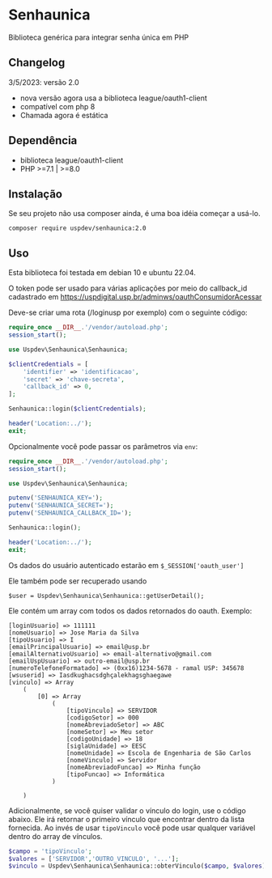 # Senhaunica
Biblioteca genérica para integrar senha única em PHP

## Changelog

3/5/2023: versão 2.0
* nova versão agora usa a biblioteca league/oauth1-client
* compatível com php 8
* Chamada agora é estática

## Dependência

* biblioteca league/oauth1-client
* PHP >=7.1 | >=8.0
## Instalação

Se seu projeto não usa composer ainda, é uma boa idéia começar a usá-lo.

```
composer require uspdev/senhaunica:2.0
```

## Uso

Esta biblioteca foi testada em debian 10 e ubuntu 22.04.

O token pode ser usado para várias aplicações por meio do callback_id cadastrado em https://uspdigital.usp.br/adminws/oauthConsumidorAcessar

Deve-se criar uma rota (/loginusp por exemplo) com o seguinte código:

```php
require_once __DIR__.'/vendor/autoload.php';
session_start();

use Uspdev\Senhaunica\Senhaunica;

$clientCredentials = [
    'identifier' => 'identificacao',
    'secret' => 'chave-secreta',
    'callback_id' => 0,
];

Senhaunica::login($clientCredentials);

header('Location:../');
exit;
```

Opcionalmente você pode passar os parâmetros via `env`:

```php
require_once __DIR__.'/vendor/autoload.php';
session_start();

use Uspdev\Senhaunica\Senhaunica;

putenv('SENHAUNICA_KEY=');
putenv('SENHAUNICA_SECRET=');
putenv('SENHAUNICA_CALLBACK_ID=');

Senhaunica::login();

header('Location:../');
exit;
```

Os dados do usuário autenticado estarão em `$_SESSION['oauth_user']`

Ele também pode ser recuperado usando

    $user = Uspdev\Senhaunica\Senhaunica::getUserDetail();

Ele contém um array com todos os dados retornados do oauth. Exemplo:

    [loginUsuario] => 111111
    [nomeUsuario] => Jose Maria da Silva
    [tipoUsuario] => I
    [emailPrincipalUsuario] => email@usp.br
    [emailAlternativoUsuario] => email-alternativo@gmail.com
    [emailUspUsuario] => outro-email@usp.br
    [numeroTelefoneFormatado] => (0xx16)1234-5678 - ramal USP: 345678
    [wsuserid] => Iasdkughacsdghçalekhagsghaegawe
    [vinculo] => Array
        (
            [0] => Array
                (
                    [tipoVinculo] => SERVIDOR
                    [codigoSetor] => 000
                    [nomeAbreviadoSetor] => ABC
                    [nomeSetor] => Meu setor
                    [codigoUnidade] => 18
                    [siglaUnidade] => EESC
                    [nomeUnidade] => Escola de Engenharia de São Carlos
                    [nomeVinculo] => Servidor
                    [nomeAbreviadoFuncao] => Minha função
                    [tipoFuncao] => Informática
                )

        )

Adicionalmente, se você quiser validar o vínculo do login, use o código abaixo. Ele irá retornar o primeiro vínculo que encontrar dentro da lista fornecida. Ao invés de usar `tipoVinculo` você pode usar qualquer variável dentro do array de vínculos.

```php
$campo = 'tipoVinculo';
$valores = ['SERVIDOR','OUTRO_VINCULO', '...'];
$vinculo = Uspdev\Senhaunica\Senhaunica::obterVinculo($campo, $valores);
```
